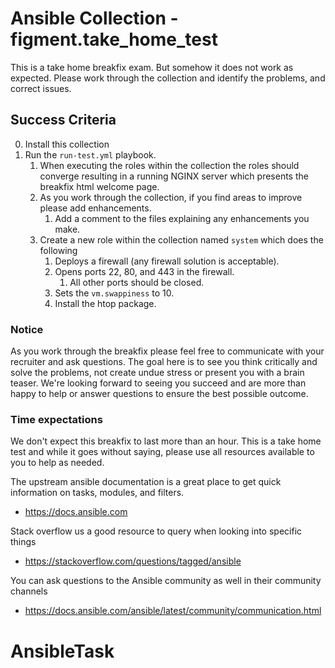 # Ansible Collection - figment.take_home_test

This is a take home breakfix exam. But somehow it does not work as expected. Please work through the collection and identify the problems, and correct issues.

## Success Criteria

0. Install this collection
1. Run the `run-test.yml` playbook.
   1. When executing the roles within the collection the roles should converge resulting in a running NGINX server which presents the breakfix html welcome page.
   2. As you work through the collection, if you find areas to improve please add enhancements.
      1. Add a comment to the files explaining any enhancements you make.
   3. Create a new role within the collection named `system` which does the following
      1. Deploys a firewall (any firewall solution is acceptable).
      2. Opens ports 22, 80, and 443 in the firewall.
         1. All other ports should be closed.
      3. Sets the `vm.swappiness` to 10.
      4. Install the htop package.

### Notice

As you work through the breakfix please feel free to communicate with your recruiter and ask questions.
The goal here is to see you think critically and solve the problems, not create undue stress or present
you with a brain teaser. We're looking forward to seeing you succeed and are more than happy to help or
answer questions to ensure the best possible outcome.

### Time expectations

We don't expect this breakfix to last more than an hour. This is a take home test and while it goes
without saying, please use all resources available to you to help as needed.

The upstream ansible documentation is a great place to get quick information on tasks, modules, and filters.
* https://docs.ansible.com

Stack overflow us a good resource to query when looking into specific things
* https://stackoverflow.com/questions/tagged/ansible

You can ask questions to the Ansible community as well in their community channels
* https://docs.ansible.com/ansible/latest/community/communication.html
# AnsibleTask
